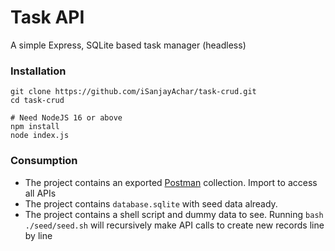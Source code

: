 # Task API
A simple Express, SQLite based task manager (headless)

### Installation
```
git clone https://github.com/iSanjayAchar/task-crud.git
cd task-crud

# Need NodeJS 16 or above
npm install
node index.js
```

### Consumption
- The project contains an exported [Postman](https://postman.com) collection. Import to access all APIs
- The project contains `database.sqlite` with seed data already.
- The project contains a shell script and dummy data to see. Running `bash ./seed/seed.sh` will recursively make API calls to create new records line by line

